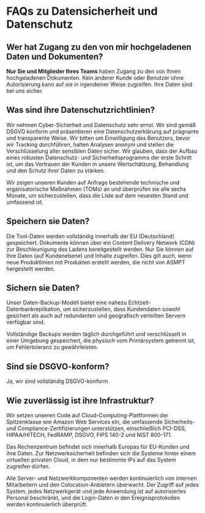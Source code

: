 # FAQs zu Datensicherheit und Datenschutz

## Wer hat Zugang zu den von mir hochgeladenen Daten und Dokumenten?

**Nur Sie und Mitglieder Ihres Teams** haben Zugang zu den von Ihnen hochgeladenen Dokumenten. Kein anderer Kunde oder Benutzer ohne Autorisierung kann auf sie in irgendeiner Weise zugreifen. Ihre Daten sind bei uns sicher.

## Was sind ihre Datenschutzrichtlinien?

Wir nehmen Cyber-Sicherheit und Datenschutz sehr ernst. Wir sind gemäß DSGVO konform und präsentieren eine Datenschutzerklärung auf prägnante und transparente Weise. Wir bitten um Einwilligung des Benutzers, bevor wir Tracking durchführen, halten Analysen anonym und stellen die Verschlüsselung aller sensiblen Daten sicher. Wir glauben, dass der Aufbau eines robusten Datenschutz- und Sicherheitsprogramms der erste Schritt ist, um das Vertrauen der Kunden in unsere Wertschätzung, Behandlung und den Schutz ihrer Daten zu stärken.

Wir zeigen unseren Kunden auf Anfrage bestehende technische und organisatorische Maßnahmen (TOMs) an und überprüfen sie alle sechs Monate, um sicherzustellen, dass die Liste auf dem neuesten Stand und umfassend ist.

## Speichern sie Daten?

Die Tool-Daten werden vollständig innerhalb der EU (Deutschland) gespeichert. Dokumente können über ein Content Delivery Network (CDN) zur Beschleunigung des Ladens bereitgestellt werden. Nur Sie können auf Ihre Daten (auf Kundenebene) und Inhalte zugreifen. Dies gilt auch, wenn neue Produktlinien mit Produkten erstellt werden, die nicht von ASMPT hergestellt werden.

## Sichern sie Daten?

Unser Daten-Backup-Modell bietet eine nahezu Echtzeit-Datenbankreplikation, um sicherzustellen, dass Kundendaten sowohl gesichert als auch auf redundanten und geografisch verteilten Servern verfügbar sind.

Vollständige Backups werden täglich durchgeführt und verschlüsselt in einer Umgebung gespeichert, die physisch vom Primärsystem getrennt ist, um Fehlertoleranz zu gewährleisten.

## Sind sie DSGVO-konform?

Ja, wir sind vollständig DSGVO-konform.

## Wie zuverlässig ist ihre Infrastruktur?

Wir setzen unseren Code auf Cloud-Computing-Plattformen der Spitzenklasse wie Amazon Web Services ein, die umfassende Sicherheits- und Compliance-Zertifizierungen unterstützen, einschließlich PCI-DSS, HIPAA/HITECH, FedRAMP, DSGVO, FIPS 140-2 und NIST 800-171.

Das Rechenzentrum befindet sich innerhalb Europas für EU-Kunden und ihre Daten. Zur Netzwerksicherheit befinden sich die Systeme hinter einem virtuellen privaten Cloud, in dem nur bestimmte IPs auf das System zugreifen dürfen.

Alle Server- und Netzwerkkomponenten werden kontinuierlich von internen Mitarbeitern und den Colocation-Anbietern überwacht. Der Zugriff auf jedes System, jedes Netzwerkgerät und jede Anwendung ist auf autorisiertes Personal beschränkt, und die Login-Daten in den Ereignisprotokollen werden kontinuierlich überprüft.